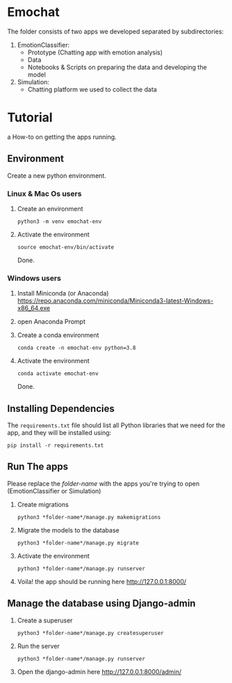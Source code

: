 # Emochat

The folder consists of two apps we developed separated by subdirectories:

1) EmotionClassifier:
    - Prototype (Chatting app with emotion analysis)
    - Data
    - Notebooks & Scripts on preparing the data and developing the model
2) Simulation:
    - Chatting platform we used to collect the data


# Tutorial
a How-to on getting the apps running.

## Environment

Create a new python environment.
### Linux & Mac Os users

1) Create an environment

    ```
    python3 -m venv emochat-env
    ```
2) Activate the environment
    ```
    source emochat-env/bin/activate
    ```
    Done.

### Windows users

1) Install Miniconda (or Anaconda)
https://repo.anaconda.com/miniconda/Miniconda3-latest-Windows-x86_64.exe
2) open Anaconda Prompt

3) Create a conda environment

    ```
    conda create -n emochat-env python=3.8
    ```
2) Activate the environment
    ```
    conda activate emochat-env
    ```
    Done.

## Installing Dependencies


The `requirements.txt` file should list all Python libraries that we need for the app, and they will be installed using:

```
pip install -r requirements.txt
```

## Run The apps

Please replace the *folder-name* with the apps you're trying to open (EmotionClassifier or Simulation)

1) Create migrations

    ```
    python3 *folder-name*/manage.py makemigrations

2) Migrate the models to the database

    ```
    python3 *folder-name*/manage.py migrate
    ```
3) Activate the environment
    ```
    python3 *folder-name*/manage.py runserver
    ```
4) Voila! the app should be running here
    http://127.0.0.1:8000/
    

## Manage the database using Django-admin

1) Create a superuser
    ```
    python3 *folder-name*/manage.py createsuperuser
    ```
2) Run the server
    ```
    python3 *folder-name*/manage.py runserver
    ```
3) Open the django-admin here
    http://127.0.0.1:8000/admin/
    



